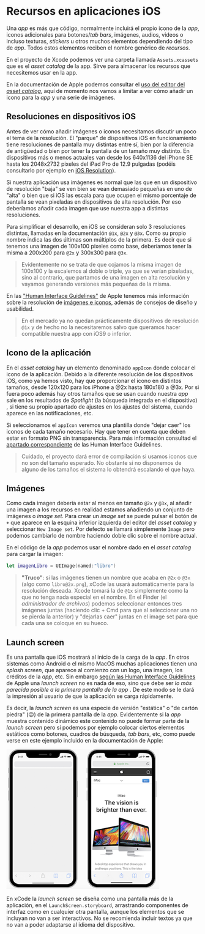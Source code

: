 
# Recursos en aplicaciones iOS

Una *app* es más que código, normalmente incluirá el propio icono de la *app*, iconos adicionales para botones/*tab bars*, imágenes, audios, videos o incluso texturas, *stickers* u otros muchos elementos dependiendo del tipo de *app*. Todos estos elementos reciben el nombre genérico de *recursos*.

En el proyecto de Xcode podemos ver una carpeta llamada `Assets.xcassets` que es el *asset catalog* de la app. Sirve para almacenar los recursos que necesitemos usar en la app.

En la documentación de Apple podemos consultar el [uso del editor del *asset catalog*](https://help.apple.com/xcode/mac/8.0/#/dev10510b1f7), aquí de momento nos vamos a limitar a ver cómo añadir un icono para la *app* y una serie de imágenes.

## Resoluciones en dispositivos iOS

Antes de ver cómo añadir imágenes o iconos necesitamos discutir un poco el tema de la resolución. El "parque" de dispositivos iOS en funcionamiento tiene resoluciones de pantalla muy distintas entre sí, bien por la diferencia de antigüedad o bien por tener la pantalla de un tamaño muy distinto. En dispositivos más o menos actuales van desde los 640x1136 del iPhone SE hasta los 2048x2732 pixeles del iPad Pro de 12.9 pulgadas (podéis consultarlo por ejemplo en [iOS Resolution](https://www.ios-resolution.com/)).

Si nuestra aplicación usa imágenes es normal que las que en un dispositivo de resolución "baja" se ven bien se vean demasiado pequeñas en uno de "alta" o bien que si iOS las escala para que ocupen el mismo porcentaje de pantalla se vean pixeladas en dispositivos de alta resolución. Por eso deberíamos añadir cada imagen que use nuestra app a distintas resoluciones.

Para simplificar el desarrollo, en iOS se consideran solo 3 resoluciones distintas, llamadas en la documentación `@1x`, `@2x` y `@3x`. Como su propio nombre indica las dos últimas son múltiplos de la primera. Es decir que si tenemos una imagen de 100x100 pixeles como base, deberíamos tener la misma a 200x200 para `@2x` y 300x300 para `@3x`. 

> Evidentemente no se trata de que cojamos la misma imagen de 100x100 y la escalemos al doble o triple, ya que se verían pixeladas, sino al contrario, que partamos de una imagen en alta resolución y vayamos generando versiones más pequeñas de la misma.

En las ["Human Interface Guidelines"](https://developer.apple.com/design/human-interface-guidelines/) de Apple tenemos más información sobre la resolución de [imágenes e iconos](https://developer.apple.com/design/human-interface-guidelines/ios/icons-and-images/app-icon/), además de consejos de diseño y usabilidad.

> En el mercado ya no quedan prácticamente dispositivos de resolución `@1x` y de hecho no la necesitaremos salvo que queramos hacer compatible nuestra app con iOS9 o inferior.

## Icono de la aplicación

En el *asset catalog* hay un elemento denominado `appIcon` donde colocar el icono de la aplicación. Debido a la diferente resolución de los dispositivos iOS, como ya hemos visto, hay que proporcionar el icono en distintos tamaños, desde 120x120 para los iPhone a @2x hasta 180x180 a @3x. Por si fuera poco además hay otros tamaños que se usan cuando nuestra *app* sale en los resultados de *Spotlight* (la búsqueda integrada en el dispositivo) , si tiene su propio apartado de ajustes en los ajustes del sistema, cuando aparece en las notificaciones, etc. 

Si seleccionamos el `appIcon` veremos una plantilla donde "dejar caer" los iconos de cada tamaño necesario. Hay que tener en cuenta que deben estar en formato PNG sin transparencia. Para más información consultad el [apartado correspondiente](https://developer.apple.com/design/human-interface-guidelines/ios/icons-and-images/app-icon/) de las Human Interface Guidelines.

> Cuidado, el proyecto dará error de compilación si usamos iconos que no son del tamaño esperado. No obstante si no disponemos de alguno de los tamaños el sistema lo obtendrá escalando el que haya. 

## Imágenes

Como cada imagen debería estar al menos en tamaño `@2x` y `@3x`, al añadir una imagen a los recursos en realidad estamos añadiendo un conjunto de imágenes o *image set*. Para crear un *image set* se puede pulsar el botón de `+` que aparece en la esquina inferior izquierda del editor del *asset catalog* y seleccionar `New Image set`. Por defecto se llamará simplemente `Image` pero podemos cambiarlo de nombre haciendo doble clic sobre el nombre actual.

En el código de la *app* podemos usar el nombre dado en el *asset catalog* para cargar la imagen:

```swift
let imagenLibro = UIImage(named:"libro")
```

> **"Truco"**: si las imágenes tienen un nombre que acaba en `@2x` o `@3x` (algo como `libro@2x.png`), xCode las usará automáticamente para la resolución deseada. Xcode tomará la de `@1x` simplemente como la que no tenga nada especial en el nombre. En el Finder (el *administrador de archivos*) podemos seleccionar entonces tres imágenes juntas (haciendo clic +  Cmd para que al seleccionar una no se pierda la anterior) y "dejarlas caer" juntas en el image set para que cada una se coloque en su hueco.

## Launch screen

Es una pantalla que iOS mostrará al inicio de la carga de la *app*. En otros sistemas como Android o el mismo MacOS muchas aplicaciones tienen una *splash screen*, que aparece al comienzo con un logo, una imagen, los créditos de la *app*, etc. Sin embargo [según las Human Interface Guidelines](https://developer.apple.com/design/human-interface-guidelines/ios/icons-and-images/launch-screen/) de Apple una *launch screen* no es nada de eso, sino que debe ser *lo más parecida posible a la primera pantalla de la app* . De este modo se le dará la impresión al usuario de que la aplicación se carga rápidamente. 

Es decir, la *launch screen* es una especie de versión "estática" o "de cartón piedra" (😉) de la primera pantalla de la *app*. Evidentemente si la *app* muestra contenido dinámico este contenido no puede formar parte de la *launch screen* pero sí podemos por ejemplo colocar ciertos elementos estáticos como botones, cuadros de búsqueda, *tab bars*, etc, como puede verse en este ejemplo incluido en la documentación de Apple:

![Ejemplo de launch screen de las "Human Interface Guidelines"](imag/launch_screen.png)

En xCode la *launch screen* se diseña como una pantalla más de la aplicación, en el `LaunchScreen.storyboard`, arrastrando componentes de interfaz como en cualquier otra pantalla, aunque los elementos que se incluyan no van a ser interactivos. No se recomienda incluir textos ya que no van a poder adaptarse al idioma del dispositivo.

